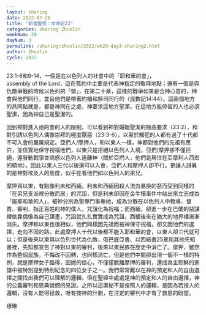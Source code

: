 ```yaml
---
layout: sharing
date: 2022-07-20
title: "新增靈修：申命記23"
categories: sharing Zhuolin
weekNum: 29
dayNum: 3
permalink: /sharing/zhuolin/2022/wk29-day3-sharing2.html
author: Zhuolin
cycle: 2022
---  
```


23:1-8和9-14，一個是在以色列人的社會中的「耶和華的會」，assembly of the Lord，這在舊約中主要是代表神指定的敬拜地點；還有一個是與仇敵爭戰的時候以色列的「營」，在第二十章，這樣的戰爭如果是合神心意的，神會與他們同行，並且他們是帶著約櫃和祭司同行的（民數記14:44）。這兩個地方的共同點就是，都是神同在之處，神要求這地方聖潔，在這地方能停留的人也必須聖潔，因為神自己是聖潔的。

回到神對進入祂的會的人的限制，可以看到神對婚姻聖潔的極高要求（23:2），和對引誘以色列人偶像崇拜的極度厭惡（23:3-6），以至於觸犯的人都有過了十代都不可入會的嚴厲規定。亞捫人/摩押人，和以東人一樣，神都對他們的先祖有應許，並信實地保守祝福他們，以東只是拒絕以色列人入境，亞捫/摩押卻不僅拒絕，還發動戰爭並誘惑以色列人遠離神（關於亞捫人，他們是居住在亞摩利人西宏的領地）。因此以東人三代以後還可以入會，亞捫人和摩押人卻不行。更讓人訝異的是神對埃及人的態度，似乎在看他們如以色列人的弟兄。

摩押與以東，有點像利未和西緬。利未和西緬因殺人流血暴戾的惡而受到同樣的「在弟兄支派裡分散而居」的咒詛，但是利未卻因在金牛犢事件中站出來立志成為「屬耶和華的人」，被神分別為聖專門事奉祂，成為分散在以色列人中教導、督責、審判、指正百姓的神的僕人，咒詛化為祝福；而西緬，卻進一步在巴蘭的惡謀裡依靠偶像為自己謀畫，咒詛就扎扎實實成為咒詛，西緬後來在猶大的地界裡漸漸消失。摩押和以東也很相似，他們同樣因先祖而被神保守祝福，卻又因他們的選擇，走向不同的路。此處摩押人十代以後都不能入耶和華的會，以東人卻三代就可以；但是後來以東與以色列世代為仇敵，俄巴底亞書、以西結書25章和其他先知書裡，先知都宣告了神對以東的審判，後來以東民族在歷史中消亡了。摩押，雖然作為整個民族，不悔改不回轉，也同樣消亡，但是他們中間卻出現一個不一樣的特例，就是摩押女子路得，因她的信心，不僅僅脫離摩押的審判，還成為主耶穌的家譜中被特別提到特別紀念的四位女子之一。我們常常難以在神的預定和人的自由選擇之間找出我們可以理解的邏輯，但在聖經中處處是神的預定和人的自由選擇，神的公義審判和恩典憐憫的見證。之所以這奧秘不是按照人的邏輯，是因為若按人的邏輯，沒有人能得拯救，唯有按神的計劃，在注定的審判中才有了救恩的盼望。

琢琳
